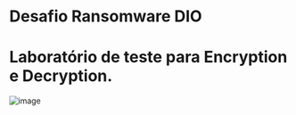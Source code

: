 # Desafio Ransomware DIO

# Laboratório de teste para Encryption e Decryption.
![image](https://github.com/maicowp/Ransomware/assets/81197664/6b80e864-1c44-4e86-a7a5-6e670ceb1c33)

